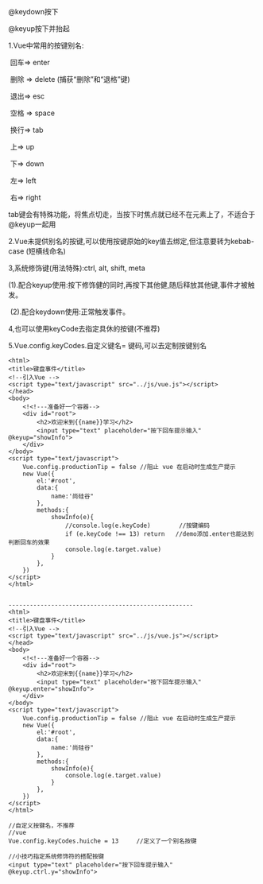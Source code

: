 @keydown按下

@keyup按下并抬起



1.Vue中常用的按键别名:

​		回车=> enter

​		删除 => delete (捕获“删除”和“退格”键)

​		退出=> esc

​		空格 => space

​		换行=> tab	

​		上=> up

​		下=> down

​		左=> left

​		右=> right

​	tab键会有特殊功能，将焦点切走，当按下时焦点就已经不在元素上了，不适合于@keyup一起用

2.Vue未提供别名的按键,可以使用按键原始的key值去绑定,但注意要转为kebab-case (短横线命名)

3,系统修饰键(用法特殊):ctrl, alt, shift, meta

​		(1).配合keyup使用:按下修饰健的同时,再按下其他健,随后释放其他键,事件才被触发。

​		(2).配合keydown使用:正常触发事件。

4,也可以使用keyCode去指定具休的按键(不推荐)

5.Vue.config.keyCodes.自定义键名= 键码,可以去定制按键别名



```
<html>
<title>键盘事件</title>
<!--引入Vue -->
<script type="text/javascript" src="../js/vue.js"></script> 
</head>
<body>
	<!<!---准备好一个容器-->
	<div id="root">
		<h2>欢迎米到{{name}}学习</h2>
		<input type="text" placeholder="按下回车提示输入" @keyup="showInfo">
	</div>
</body>
<script type="text/javascript">
	Vue.config.productionTip = false //阻止 vue 在启动时生成生产提示
	new Vue({
		el:'#root',
		data:{
			name:'尚硅谷"
		},
		methods:{
			showInfo(e){
				//console.log(e.keyCode)		//按键编码
				if (e.keyCode !== 13) return   //demo添加.enter也能达到判断回车的效果
				console.log(e.target.value)
			}
		},
	})
</script>
</html>


----------------------------------------------------
<html>
<title>键盘事件</title>
<!--引入Vue -->
<script type="text/javascript" src="../js/vue.js"></script> 
</head>
<body>
	<!<!---准备好一个容器-->
	<div id="root">
		<h2>欢迎米到{{name}}学习</h2>
		<input type="text" placeholder="按下回车提示输入" @keyup.enter="showInfo">
	</div>
</body>
<script type="text/javascript">
	Vue.config.productionTip = false //阻止 vue 在启动时生成生产提示
	new Vue({
		el:'#root',
		data:{
			name:'尚硅谷"
		},
		methods:{
			showInfo(e){
				console.log(e.target.value)
			}
		},
	})
</script>
</html>
```



```
//自定义按键名，不推荐
//vue
Vue.config.keyCodes.huiche = 13		//定义了一个别名按键
```



```
//小技巧指定系统修饰符的搭配按键
<input type="text" placeholder="按下回车提示输入" @keyup.ctrl.y="showInfo">
```

